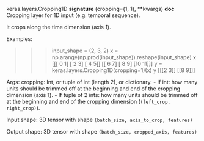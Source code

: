keras.layers.Cropping1D
__signature__
(cropping=(1, 1), **kwargs)
__doc__
Cropping layer for 1D input (e.g. temporal sequence).

It crops along the time dimension (axis 1).

Examples:

>>> input_shape = (2, 3, 2)
>>> x = np.arange(np.prod(input_shape)).reshape(input_shape)
>>> x
[[[ 0  1]
  [ 2  3]
  [ 4  5]]
 [[ 6  7]
  [ 8  9]
  [10 11]]]
>>> y = keras.layers.Cropping1D(cropping=1)(x)
>>> y
[[[2 3]]
 [[8 9]]]

Args:
    cropping: Int, or tuple of int (length 2), or dictionary.
        - If int: how many units should be trimmed off at the beginning and
          end of the cropping dimension (axis 1).
        - If tuple of 2 ints: how many units should be trimmed off at the
          beginning and end of the cropping dimension
          (`(left_crop, right_crop)`).

Input shape:
    3D tensor with shape `(batch_size, axis_to_crop, features)`

Output shape:
    3D tensor with shape `(batch_size, cropped_axis, features)`
